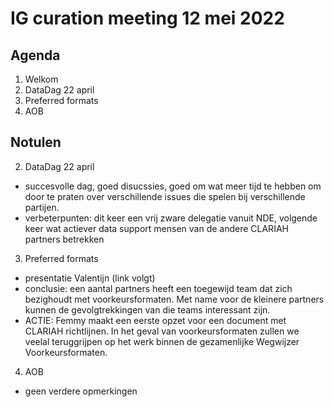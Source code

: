 # IG curation meeting 12 mei 2022

## Agenda
  1. Welkom
  2. DataDag 22 april
  3. Preferred formats
  4. AOB


## Notulen
  2. DataDag 22 april
  - succesvolle dag, goed disucssies, goed om wat meer tijd te hebben om door te praten over verschillende issues die spelen bij verschillende partijen.
  - verbeterpunten: dit keer een vrij zware delegatie vanuit NDE, volgende keer wat actiever data support mensen van de andere CLARIAH partners betrekken

  3. Preferred formats
  - presentatie Valentijn (link volgt)
  - conclusie: een aantal partners heeft een toegewijd team dat zich bezighoudt met voorkeursformaten. Met name voor de kleinere partners kunnen de gevolgtrekkingen van die teams interessant zijn.
  - ACTIE: Femmy maakt een eerste opzet voor een document met CLARIAH richtlijnen. In het geval van voorkeursformaten zullen we veelal teruggrijpen op het werk binnen de gezamenlijke Wegwijzer Voorkeursformaten.


4. AOB
- geen verdere opmerkingen
